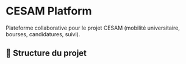 # CESAM Platform

Plateforme collaborative pour le projet CESAM (mobilité universitaire, bourses, candidatures, suivi).

## 📁 Structure du projet

